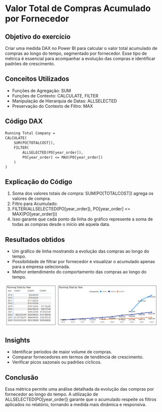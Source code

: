 # Valor Total de Compras Acumulado por Fornecedor

## Objetivo do exercício
Criar uma medida DAX no Power BI para calcular o valor total acumulado de compras ao longo do tempo, segmentado por fornecedor. Esse tipo de métrica é essencial para acompanhar a evolução das compras e identificar padrões de crescimento.

## Conceitos Utilizados
- Funções de Agregação: SUM
- Funções de Contexto: CALCULATE, FILTER
- Manipulação de Hierarquia de Datas: ALLSELECTED
- Preservação do Contexto de Filtro: MAX

## Código DAX
```
Running Total Company = 
CALCULATE(
    SUM(PO[TOTALCOST]),
    FILTER(
        ALLSELECTED(PO[year_order]),
        PO[year_order] <= MAX(PO[year_order])
    )
)
```

## Explicação do Código
1. Soma dos valores totais de compra: SUM(PO[TOTALCOST]) agrega os valores de compra.
2. Filtro para Acumulado:
  1. FILTER(ALLSELECTED(PO[year_order]), PO[year_order] <= MAX(PO[year_order]))
  2. Isso garante que cada ponto da linha do gráfico represente a soma de todas as compras desde o início até aquela data.

## Resultados obtidos
- Um gráfico de linha mostrando a evolução das compras ao longo do tempo.
- Possibilidade de filtrar por fornecedor e visualizar o acumulado apenas para a empresa selecionada.
- Melhor entendimento do comportamento das compras ao longo do tempo.

![Imagem de Exemplo](../../assets/images/RunningTotal_Charts.png)

## Insights
- Identificar períodos de maior volume de compras.
- Comparar fornecedores em termos de tendência de crescimento.
- Verificar picos sazonais ou padrões cíclicos.

## Conclusão
Essa métrica permite uma análise detalhada da evolução das compras por fornecedor ao longo do tempo. A utilização de ALLSELECTED(PO[year_order]) garante que o acumulado respeite os filtros aplicados no relatório, tornando a medida mais dinâmica e responsiva.
